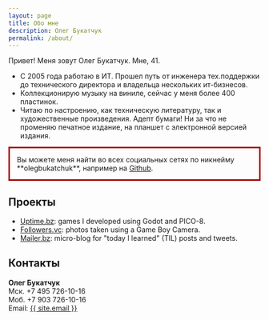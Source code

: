 ```yaml
---
layout: page
title: Обо мне
description: Олег Букатчук
permalink: /about/
---
```


<p>Привет! Меня зовут Олег Букатчук. Мне, 41.</p>

- C 2005 года работаю в ИТ. Прошел путь от инженера тех.поддержки до технического директора и владельца нескольких ит-бизнесов. 
- Коллекционирую музыку на виниле, сейчас у меня более 400 пластинок. 
- Читаю по настроению, как техническую литературу, так и художественные произведения. Адепт бумаги! Ни за что не променяю печатное издание, на планшет с электронной версией издания.


<p style="border:3px; border-style:solid; border-color:#a00000; padding: 1em;">
Вы можете меня найти во всех социальных сетях по никнейму **olegbukatchuk**, например на <a href="https://github.com/olegbukatchuk">Github</a>.
</p>

<!-- I started this site to tell the story of my tech journey. I believe in
**technology that is open, enabling, and life-giving**. I aspire to usher that
potential&mdash;even for just a tiny bit. But, there is still a long way to go,
and this site records my progress.

Here, you'll find some of my **thoughts, works, and notes** on software
development, machine learning, and research. I hope you'll spend a nice time
here, so go grab yourself a coffee and feel free to look around!

<p style="border:3px; border-style:solid; border-color:#a00000; padding: 1em;">
<b>Short background</b><br>
Lj Miranda specializes in natural language processing with over five years of
experience in consulting, open-source development, and research. He helped
maintain notable open-source libraries such as spaCy and Pyswarms. He dabbles
in game development during his free time.
</p> -->

## Проекты

- [Uptime.bz](https://uptime.bz): games I developed using Godot and PICO-8.
- [Followers.vc](https://followers.vc): photos taken using a Game Boy Camera.
- [Mailer.bz](https://mailer.bz): micro-blog for "today I learned" (TIL) posts and tweets.

## Контакты

**Олег Букатчук**<br>
Мск. +7 495 726-10-16<br> 
Моб. +7 903 726-10-16<br>
Email: <a href="mailto:{{ site.email }}">{{ site.email }}</a><br>
<!-- [Резюме (PDF)](https://storage.googleapis.com/ljvmiranda/cv.pdf) -->


